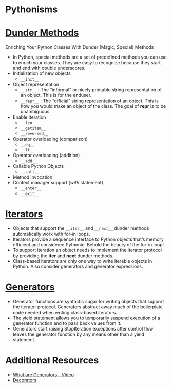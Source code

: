# Pythonisms

# [Dunder Methods](https://dbader.org/blog/python-dunder-methods)
Enriching Your Python Classes With Dunder (Magic, Special) Methods
- In Python, special methods are a set of predefined methods you can use to enrich your classes. They are easy to recognize because they start and end with double underscores.
- Initialization of new objects
  - `__init__`
- Object representation
  - `__str__` : The “informal” or nicely printable string representation of an object. This is for the enduser.
  - `__repr__` : The “official” string representation of an object. This is how you would make an object of the class. The goal of __repr__ is to be unambiguous.
- Enable iteration
  - `__len__`
  - `__getitem__`
  - `__reversed__`
- Operator overloading (comparison)
  - `__eq__`
  - `__lt__`
- Operator overloading (addition)
  - `__add__`
- Callable Python Objects
  - `__call__`
- Method invocation
- Context manager support (*with* statement)
  - `__enter__`
  - `__exit__`


# [Iterators](https://dbader.org/blog/python-iterators)
- Objects that support the `__iter__` and `__next__` dunder methods automatically work with for-in loops.
- Iterators provide a sequence interface to Python objects that’s memory efficient and considered Pythonic. Behold the beauty of the for-in loop!
- To support iteration an object needs to implement the iterator protocol by providing the __iter__ and __next__ dunder methods.
- Class-based iterators are only one way to write iterable objects in Python. Also consider generators and generator expressions.


# [Generators](https://dbader.org/blog/python-generators)
- Generator functions are syntactic sugar for writing objects that support the iterator protocol. Generators abstract away much of the boilerplate code needed when writing class-based iterators.
- The yield statement allows you to temporarily suspend execution of a generator function and to pass back values from it.
- Generators start raising StopIteration exceptions after control flow leaves the generator function by any means other than a yield statement.


# Additional Resources
- [What are Generators - Video](https://realpython.com/lessons/what-are-python-generators/)
- [Decorators](https://realpython.com/primer-on-python-decorators/)